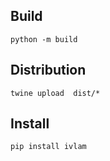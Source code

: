 ## Build
```
python -m build
```

## Distribution
```
twine upload  dist/*
```

## Install
```
pip install ivlam
```